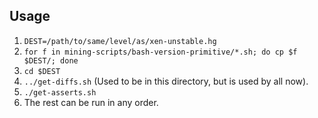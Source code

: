 ## Usage
1. `DEST=/path/to/same/level/as/xen-unstable.hg`
2. `for f in mining-scripts/bash-version-primitive/*.sh; do cp $f $DEST/; done`
3. `cd $DEST`
4. `../get-diffs.sh` (Used to be in this directory, but is used by all now).
5. `./get-asserts.sh`
6. The rest can be run in any order.
